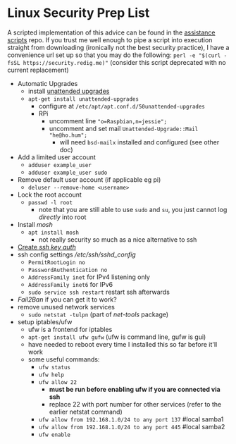<!-- permalink: c716ef85197d7b5aeb5db8a7a1bd58a9 DO NOT DELETE OR EDIT THIS LINE -->

# Linux Security Prep List

A scripted implementation of this advice can be found in the [assistance scripts](https://github.com/mredig/assistant_scripts) repo. If you trust me well enough to pipe a script into execution straight from downloading (ironically not the best security practice), I have a convenience url set up so that you may do the following: `perl -e "$(curl -fsSL https://security.redig.me)"` (consider this script deprecated with no current replacement)

* Automatic Upgrades
	* install [unattended upgrades](https://wiki.debian.org/UnattendedUpgrades)
	* `apt-get install unattended-upgrades`
		* configure at `/etc/apt/apt.conf.d/50unattended-upgrades`
		* RPi
			* uncomment line `"o=Raspbian,n=jessie";`
			* uncomment and set mail `Unattended-Upgrade::Mail "he@ho.hum";`
				* will need `bsd-mailx` installed and configured (see other doc)
* Add a limited user account
	* `adduser example_user`
	* `adduser example_user sudo`
* Remove default user account (if applicable eg pi)
	* `deluser --remove-home <username>`
* Lock the root account
	* `passwd -l root`
		* note that you are still able to use `sudo` and `su`, you just cannot log *directly* into root
* Install *mosh*
	* `apt install mosh`
		* not really security so much as a nice alternative to ssh
* [Create *ssh key auth*](permalink.php?perma=16d5905a76daf3851e4d3eed5bdb1fe4)
* ssh config settings */etc/ssh/sshd_config*
	* `PermitRootLogin no`
	* `PasswordAuthentication no`
	* `AddressFamily inet` for IPv4 listening only
	* `AddressFamily inet6` for IPv6
	* `sudo service ssh restart` restart ssh afterwards
* *Fail2Ban* if you can get it to work?
* remove unused network services
	* `sudo netstat -tulpn` (part of *net-tools* package)
* setup iptables/ufw
	* ufw is a frontend for iptables
	* `apt-get install ufw gufw` (ufw is command line, gufw is gui)
	* have needed to reboot every time I installed this so far before it'll work
	* some useful commands:
		* `ufw status`
		* `ufw help`
		* `ufw allow 22`
			* **must be run before enabling ufw if you are connected via ssh**
			* replace 22 with port number for other services (refer to the earlier netstat command)
		* `ufw allow from 192.168.1.0/24 to any port 137` #local samba1
		* `ufw allow from 192.168.1.0/24 to any port 445` #local samba2
		* `ufw enable`
